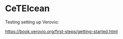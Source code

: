 # CeTEIcean

Testing setting up Verovio: 

https://book.verovio.org/first-steps/getting-started.html
